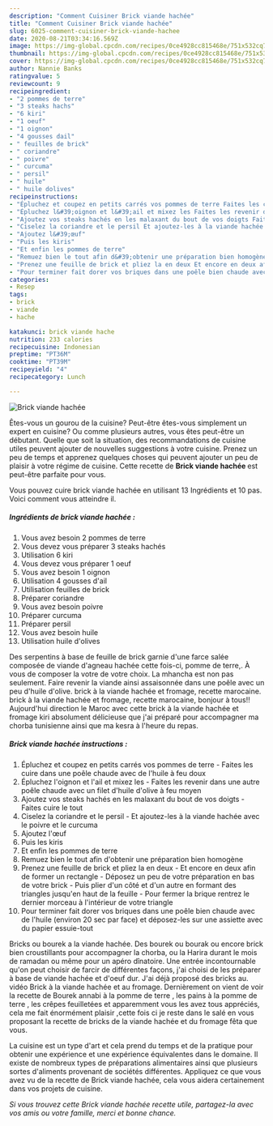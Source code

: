 ```yaml
---
description: "Comment Cuisiner Brick viande hachée"
title: "Comment Cuisiner Brick viande hachée"
slug: 6025-comment-cuisiner-brick-viande-hachee
date: 2020-08-21T03:34:16.569Z
image: https://img-global.cpcdn.com/recipes/0ce4928cc815468e/751x532cq70/brick-viande-hachee-photo-principale-de-la-recette.jpg
thumbnail: https://img-global.cpcdn.com/recipes/0ce4928cc815468e/751x532cq70/brick-viande-hachee-photo-principale-de-la-recette.jpg
cover: https://img-global.cpcdn.com/recipes/0ce4928cc815468e/751x532cq70/brick-viande-hachee-photo-principale-de-la-recette.jpg
author: Nannie Banks
ratingvalue: 5
reviewcount: 9
recipeingredient:
- "2 pommes de terre"
- "3 steaks hachs"
- "6 kiri"
- "1 oeuf"
- "1 oignon"
- "4 gousses dail"
- " feuilles de brick"
- " coriandre"
- " poivre"
- " curcuma"
- " persil"
- " huile"
- " huile dolives"
recipeinstructions:
- "Épluchez et coupez en petits carrés vos pommes de terre Faites les cuire dans une poêle chaude avec de l&#39;huile à feu doux"
- "Épluchez l&#39;oignon et l&#39;ail et mixez les Faites les revenir dans une autre poêle chaude avec un filet d&#39;huile d&#39;olive à feu moyen"
- "Ajoutez vos steaks hachés en les malaxant du bout de vos doigts Faites cuire le tout"
- "Ciselez la coriandre et le persil Et ajoutez-les à la viande hachée avec le poivre et le curcuma"
- "Ajoutez l&#39;œuf"
- "Puis les kiris"
- "Et enfin les pommes de terre"
- "Remuez bien le tout afin d&#39;obtenir une préparation bien homogène"
- "Prenez une feuille de brick et pliez la en deux Et encore en deux afin de former un rectangle Déposez un peu de votre préparation en bas de votre brick Puis plier d&#39;un côté et d&#39;un autre en formant des triangles jusqu&#39;en haut de la feuille Pour fermer la brique rentrez le dernier morceau à l&#39;intérieur de votre triangle"
- "Pour terminer fait dorer vos briques dans une poêle bien chaude avec de l&#39;huile (environ 20 sec par face) et déposez-les sur une assiette avec du papier essuie-tout"
categories:
- Resep
tags:
- brick
- viande
- hache

katakunci: brick viande hache 
nutrition: 233 calories
recipecuisine: Indonesian
preptime: "PT36M"
cooktime: "PT39M"
recipeyield: "4"
recipecategory: Lunch

---
```



![Brick viande hachée](https://img-global.cpcdn.com/recipes/0ce4928cc815468e/751x532cq70/brick-viande-hachee-photo-principale-de-la-recette.jpg)

Êtes-vous un gourou de la cuisine? Peut-être êtes-vous simplement un expert en cuisine? Ou comme plusieurs autres, vous êtes peut-être un débutant. Quelle que soit la situation, des recommandations de cuisine utiles peuvent ajouter de nouvelles suggestions à votre cuisine. Prenez un peu de temps et apprenez quelques choses qui peuvent ajouter un peu de plaisir à votre régime de cuisine. Cette recette de <strong> Brick viande hachée </strong> est peut-être parfaite pour vous.

<!--inarticleads1-->

Vous pouvez cuire brick viande hachée en utilisant 13 Ingrédients et 10 pas. Voici comment vous atteindre il.

##### Ingrédients de brick viande hachée :

1. Vous avez besoin 2 pommes de terre
1. Vous devez vous préparer 3 steaks hachés
1. Utilisation 6 kiri
1. Vous devez vous préparer 1 oeuf
1. Vous avez besoin 1 oignon
1. Utilisation 4 gousses d&#39;ail
1. Utilisation  feuilles de brick
1. Préparer  coriandre
1. Vous avez besoin  poivre
1. Préparer  curcuma
1. Préparer  persil
1. Vous avez besoin  huile
1. Utilisation  huile d&#39;olives


Des serpentins à base de feuille de brick garnie d&#39;une farce salée composée de viande d&#39;agneau hachée cette fois-ci, pomme de terre,. À vous de composer la votre de votre choix. La mhancha est non pas seulement. Faire revenir la viande ainsi assaisonnée dans une poêle avec un peu d&#39;huile d&#39;olive. brick à la viande hachée et fromage, recette marocaine. brick à la viande hachée et fromage, recette marocaine, bonjour à tous!! Aujourd&#39;hui direction le Maroc avec cette brick à la viande hachée et fromage kiri absolument délicieuse que j&#39;ai préparé pour accompagner ma chorba tunisienne ainsi que ma kesra à l&#39;heure du repas. 

<!--inarticleads2-->

##### Brick viande hachée instructions :

1. Épluchez et coupez en petits carrés vos pommes de terre - Faites les cuire dans une poêle chaude avec de l&#39;huile à feu doux
1. Épluchez l&#39;oignon et l&#39;ail et mixez les - Faites les revenir dans une autre poêle chaude avec un filet d&#39;huile d&#39;olive à feu moyen
1. Ajoutez vos steaks hachés en les malaxant du bout de vos doigts - Faites cuire le tout
1. Ciselez la coriandre et le persil - Et ajoutez-les à la viande hachée avec le poivre et le curcuma
1. Ajoutez l&#39;œuf
1. Puis les kiris
1. Et enfin les pommes de terre
1. Remuez bien le tout afin d&#39;obtenir une préparation bien homogène
1. Prenez une feuille de brick et pliez la en deux - Et encore en deux afin de former un rectangle - Déposez un peu de votre préparation en bas de votre brick - Puis plier d&#39;un côté et d&#39;un autre en formant des triangles jusqu&#39;en haut de la feuille - Pour fermer la brique rentrez le dernier morceau à l&#39;intérieur de votre triangle
1. Pour terminer fait dorer vos briques dans une poêle bien chaude avec de l&#39;huile (environ 20 sec par face) et déposez-les sur une assiette avec du papier essuie-tout


Bricks ou bourek a la viande hachée. Des bourek ou bourak ou encore brick bien croustillants pour accompagner la chorba, ou la Harira durant le mois de ramadan ou même pour un apéro dînatoire. Une entrée incontournable qu&#39;on peut choisir de farcir de différentes façons, j&#39;ai choisi de les préparer à base de viande hachée et d&#39;oeuf dur. J&#39;ai déjà proposé des bricks au. vidéo Brick à la viande hachée et au fromage. Dernièrement on vient de voir la recette de Bourek annabi à la pomme de terre , les pains à la pomme de terre , les crêpes feuilletées et apparemment vous les avez tous appréciés, cela me fait énormément plaisir ,cette fois ci je reste dans le salé en vous proposant la recette de bricks de la viande hachée et du fromage fêta que vous. 

<!--inarticleads1-->

<p>
La cuisine est un type d'art et cela prend du temps et de la pratique pour obtenir une expérience et une expérience équivalentes dans le domaine. Il existe de nombreux types de préparations alimentaires ainsi que plusieurs sortes d'aliments provenant de sociétés différentes. Appliquez ce que vous avez vu de la recette de Brick viande hachée, cela vous aidera certainement dans vos projets de cuisine.
</p>

<p>
<i>Si vous trouvez cette Brick viande hachée recette utile, partagez-la avec vos amis ou votre famille, merci et bonne chance.</i>
</p>
